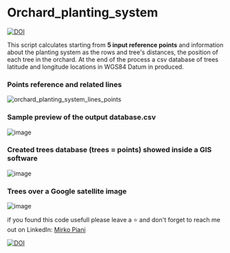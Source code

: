 # Orchard_planting_system
[![DOI](https://zenodo.org/badge/DOI/10.5281/zenodo.7542352.svg)](https://doi.org/10.5281/zenodo.7542352)


This script calculates starting from **5 input reference points** and information about the planting system as the rows and tree's distances, the position of each tree in the orchard. At the end of the process a csv database of trees latitude and longitude locations in WGS84 Datum in produced. 

### Points reference and related lines
![orchard_planting_system_lines_points](https://user-images.githubusercontent.com/118398203/212771179-4f726ce4-41a3-4ee9-8154-49a30f4b04e4.png)


### Sample preview of the output database.csv

![image](https://user-images.githubusercontent.com/118398203/212690605-6d9e7495-c2f1-42fe-850f-f17159591044.png)

### Created trees database (trees = points) showed inside a GIS software

![image](https://user-images.githubusercontent.com/118398203/212691872-5cf5243d-27be-4935-a925-dd04cb5c26fe.png)

### Trees over a Google satellite image

![image](https://user-images.githubusercontent.com/118398203/212692168-315c0377-435f-45b3-838a-6f94b2c39961.png)


if you found this code usefull please leave a ⭐ and don't forget to reach me out on LinkedIn: [Mirko Piani](https://www.linkedin.com/in/mirko-piani-7b411a1a2/)

[![DOI](https://zenodo.org/badge/DOI/10.5281/zenodo.7542352.svg)](https://doi.org/10.5281/zenodo.7542352)
